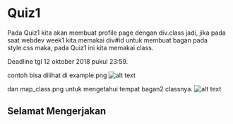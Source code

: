 # Quiz1

Pada Quiz1 kita akan membuat profile page dengan div.class jadi, jika pada saat webdev week1 kita memakai div#id untuk membuat bagan pada style.css maka, pada Quiz1 ini kita memakai class.

Deadline tgl 12 oktober 2018 pukul 23:59.

contoh bisa dilihat di example.png
![alt text](https://github.com/IncubieWebdev/Quiz1/blob/master/example.png "example.png")

dan map_class.png untuk mengetahui tempat bagan2 classnya.
![alt text](https://github.com/IncubieWebdev/Quiz1/blob/master/map_class.png "map_class.png")


## Selamat Mengerjakan
